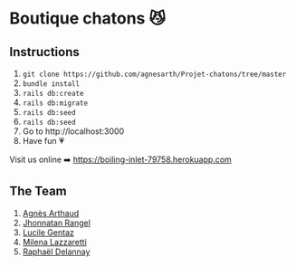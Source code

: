 # Boutique chatons :smirk_cat:

## Instructions

1. ```git clone https://github.com/agnesarth/Projet-chatons/tree/master```
2. ```bundle install```
3. ```rails db:create```
4. ```rails db:migrate```
5. ```rails db:seed```
6. ```rails db:seed```
7. Go to http://localhost:3000
8.  Have fun :heartpulse:


Visit us online :arrow_right: https://boiling-inlet-79758.herokuapp.com

## The Team

1. [Agnès Arthaud](https://github.com/agnesarth)
2. [Jhonnatan Rangel](https://github.com/agnesarth)
3. [Lucile Gentaz](https://github.com/lgentaz) 
4. [Milena Lazzaretti](https://github.com/mil3zh) 
5. [Raphaël Delannay](https://github.com/Raphael-dln)

